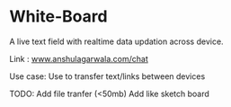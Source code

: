 # White-Board
A live text field with realtime data updation across device.

Link : www.anshulagarwala.com/chat

Use case: Use to transfer text/links between devices

TODO: 
Add file tranfer (<50mb)
Add like sketch board 
